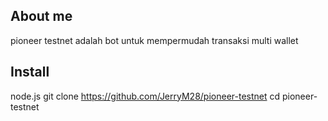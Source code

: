## About me
pioneer testnet adalah bot untuk mempermudah transaksi multi wallet
## Install 
node.js
git clone https://github.com/JerryM28/pioneer-testnet
cd pioneer-testnet

